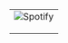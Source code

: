 <table width="100%"> 
  <tr>
  <td width="100%>

&nbsp; <br> [![Spotify](https://spotify-playing-now-phi.vercel.app/api/spotify)](https://open.spotify.com/user/omnitenebris)

  </td>
</table>

